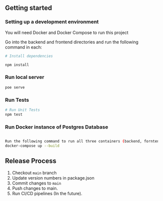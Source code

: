 ## Getting started

### Setting up a development environment

You will need Docker and Docker Compose to run this project

Go into the backend and frontend directories and run the following command in each:

```bash
# Install dependencies

npm install
```

### Run local server
```bash
poe serve
```


### Run Tests
```bash
# Run Unit Tests
npm test
```

### Run Docker instance of Postgres Database
```bash

Run the following command to run all three containers (backend, forntend and database)
docker-compose up --build
```

## Release Process
1. Checkout `main` branch
2. Update version numbers in package.json
3. Commit changes to `main`
4. Push changes to main.
6. Run CI/CD pipelines (In the future).